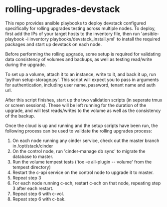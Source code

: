 # rolling-upgrades-devstack

This repo provides ansible playbooks to deploy devstack configured specifically for rolling upgrades testing across multiple nodes.
To deploy, first add the IPs of your target hosts to the inventory file, then run 
'ansible-playbook -i inventory playbooks/devstack_install.yml' to install the required packages and start up devstack on each node.

Before performing the rolling upgrade, some setup is required for validating data consistency of volumes and backups, as well as testing read/write during the upgrade.

To set up a volume, attach it to an instance, write to it, and back it up, run 'python setup-storage.py'. This script will expect you to pass in arguments for authentication, including user name, password, tenant name and auth url.

After this script finishes, start up the two validation scripts (in seperate tmux or screen sessions). These will be left running for the duration of the upgrade, and will test reads/writes to the volume as well as the consistency of the backup.

Once the cloud is up and running and the setup scripts have been run, the following process can be used to validate the rolling upgrades process:

1. On each node running any cinder service, check out the master branch in /opt/stack/cinder
2. On the control node, run 'cinder-manage db sync' to migrate the database to master.
3. Run the volume tempest tests ('tox -e all-plugin -- volume' from the tempest directory)
4. Restart the c-api service on the control node to upgrade it to master.
5. Repeat step 3
6. For each node running c-sch, restart c-sch on that node, repeating step 3 after each restart.
7. Repeat step 6 with c-vol.
8. Repeat step 6 with c-bak.
